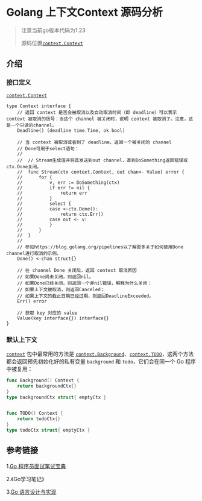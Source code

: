 # Golang 上下文Context 源码分析

> 注意当前go版本代码为1.23
>
> 源码位置[`context.Context`](https://draveness.me/golang/tree/context.Context)

## 介绍

### 接口定义

 [`context.Context`](https://draveness.me/golang/tree/context.Context) 

```golang
type Context interface {
    // 返回 context 是否会被取消以及自动取消时间（即 deadline）可以表示 context 被取消的信号：当这个 channel 被关闭时，说明 context 被取消了。注意，这是一个只读的channel。
	Deadline() (deadline time.Time, ok bool)
    
	// 当 context 被取消或者到了 deadline，返回一个被关闭的 channel
    // Done可用于select语句：
    // 
    //  // Stream生成值并将其发送到out channel，直到DoSomething返回错误或ctx.Done关闭。
    //  func Stream(ctx context.Context, out chan<- Value) error {
    //      for {
    //          v, err := DoSomething(ctx)
    //          if err != nil {
    //              return err
    //          }
    //          select {
    //          case <-ctx.Done():
    //              return ctx.Err()
    //          case out <- v:
    //          }
    //      }
    //  }
    // 
    // 参见https://blog.golang.org/pipelines以了解更多关于如何使用Done channel进行取消的示例。
	Done() <-chan struct{}

	// 在 channel Done 关闭后，返回 context 取消原因
    // 如果Done尚未关闭，则返回nil。
    // 如果Done已经关闭，则返回一个非nil错误，解释为什么关闭：
    // 如果上下文被取消，则返回Canceled；
    // 如果上下文的截止日期已经过期，则返回DeadlineExceeded。
	Err() error

	// 获取 key 对应的 value
	Value(key interface{}) interface{}
}
```

### 默认上下文

[`context`](https://github.com/golang/go/tree/master/src/context) 包中最常用的方法是 [`context.Background`](https://draveness.me/golang/tree/context.Background)、[`context.TODO`](https://draveness.me/golang/tree/context.TODO)，这两个方法都会返回预先初始化好的私有变量 `background` 和 `todo`，它们会在同一个 Go 程序中被复用：

```go
func Background() Context {
    return backgroundCtx{}
}
type backgroundCtx struct{ emptyCtx }


func TODO() Context {
	return todoCtx{}
}
type todoCtx struct{ emptyCtx }
```



## 参考链接

1.[Go 程序员面试笔试宝典](https://golang.design/go-questions)

2.《Go学习笔记》

3.[Go 语言设计与实现](https://draveness.me/golang)

